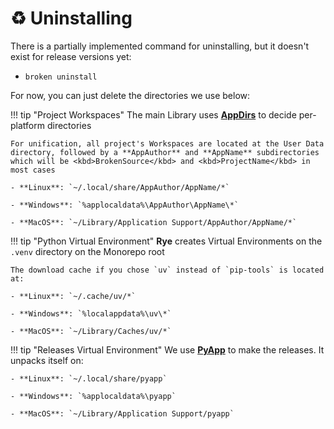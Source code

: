 # ♻️ Uninstalling

There is a partially implemented command for uninstalling, but it doesn't exist for release versions yet:
- `broken uninstall`

For now, you can just delete the directories we use below:

!!! tip "Project Workspaces"
    The main Library uses [**AppDirs**](https://pypi.org/project/appdirs) to decide per-platform directories

    For unification, all project's Workspaces are located at the User Data directory, followed by a **AppAuthor** and **AppName** subdirectories which will be <kbd>BrokenSource</kbd> and <kbd>ProjectName</kbd> in most cases

    - **Linux**: `~/.local/share/AppAuthor/AppName/*`

    - **Windows**: `%applocaldata%\AppAuthor\AppName\*`

    - **MacOS**: `~/Library/Application Support/AppAuthor/AppName/*`

!!! tip "Python Virtual Environment"
    **Rye** creates Virtual Environments on the `.venv` directory on the Monorepo root

    The download cache if you chose `uv` instead of `pip-tools` is located at:

    - **Linux**: `~/.cache/uv/*`

    - **Windows**: `%localappdata%\uv\*`

    - **MacOS**: `~/Library/Caches/uv/*`

!!! tip "Releases Virtual Environment"
    We use [**PyApp**](https://github.com/ofek/pyapp) to make the releases. It unpacks itself on:

    - **Linux**: `~/.local/share/pyapp`

    - **Windows**: `%applocaldata%\pyapp`

    - **MacOS**: `~/Library/Application Support/pyapp`
